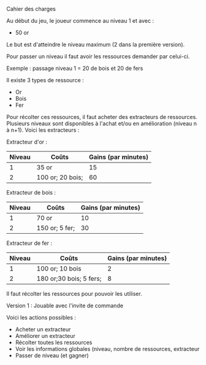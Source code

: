 Cahier des charges

Au début du jeu, le joueur commence au niveau 1 et avec :

- 50 or

Le but est d'atteindre le niveau maximum (2 dans la première version).

Pour passer un niveau il faut avoir les ressources demander par celui-ci.

Exemple : passage niveau 1 = 20 de bois et 20 de fers

Il existe 3 types de ressource :

- Or
- Bois
- Fer

Pour récolter ces ressources, il faut acheter des extracteurs de ressources. Plusieurs niveaux sont disponibles à l'achat et/ou en amélioration (niveau n à n+1). Voici les extracteurs :

Extracteur d'or :

| Niveau | Coûts | Gains (par minutes) |
| --- | --- |---------------------|
| 1 | 35 or | 15                  |
| 2 | 100 or; 20 bois; | 60 |

Extracteur de bois :

| Niveau | Coûts          | Gains (par minutes) |
| --- |----------------|---------------------|
| 1 | 70 or          | 10                  |
| 2 | 150 or; 5 fer; | 30                  |


Extracteur de fer :

| Niveau | Coûts                   | Gains (par minutes) |
| --- |-------------------------|---------------------|
| 1 | 100 or; 10 bois         | 2                   |
| 2 | 180 or;30 bois; 5 fers; | 8                   |

Il faut récolter les ressources pour pouvoir les utiliser.

Version 1 : Jouable avec l'invite de commande

Voici les actions possibles :

- Acheter un extracteur
- Améliorer un extracteur
- Récolter toutes les ressources
- Voir les informations globales (niveau, nombre de ressources, extracteur
- Passer de niveau (et gagner)